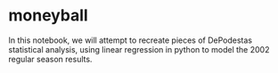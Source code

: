 # moneyball
In this notebook, we will attempt to recreate pieces of DePodestas statistical analysis, using linear regression in python to model the 2002 regular season results.
